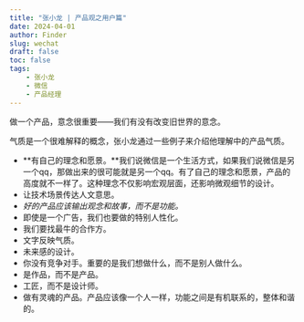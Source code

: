 ```yaml
---
title: "张小龙 | 产品观之用户篇"
date: 2024-04-01
author: Finder
slug: wechat
draft: false
toc: false
tags: 
    - 张小龙
    - 微信
    - 产品经理
---
```


做一个产品，意念很重要——我们有没有改变旧世界的意念。

气质是一个很难解释的概念，张小龙通过一些例子来介绍他理解中的产品气质。

- **有自己的理念和愿景。**我们说微信是一个生活方式，如果我们说微信是另一个qq，那做出来的很可能就是另一个qq。有了自己的理念和愿景，产品的高度就不一样了。这种理念不仅影响宏观层面，还影响微观细节的设计。
- 让技术场景传达人文意思。
- *好的产品应该输出观念和故事，而不是功能。*
- 即使是一个广告，我们也要做的特别人性化。
- 我们要找最牛的合作方。
- 文字反映气质。
- 未来感的设计。
- 你没有竞争对手。重要的是我们想做什么，而不是别人做什么。
- 是作品，而不是产品。
- 工匠，而不是设计师。
- 做有灵魂的产品。产品应该像一个人一样，功能之间是有机联系的，整体和谐的。
